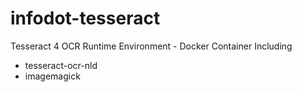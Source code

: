 # infodot-tesseract

Tesseract 4 OCR Runtime Environment - Docker Container
Including
  - tesseract-ocr-nld
  - imagemagick
